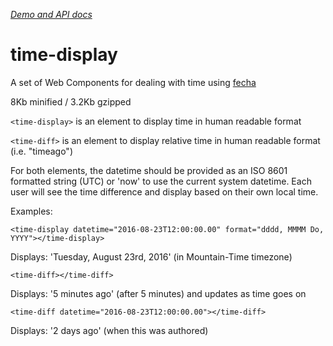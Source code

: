 _[Demo and API docs](http://captaincodeman.github.io/time-display/)_

# time-display

A set of Web Components for dealing with time using [fecha](https://github.com/taylorhakes/fecha)

8Kb minified / 3.2Kb gzipped

`<time-display>` is an element to display time in human readable format

`<time-diff>` is an element to display relative time in human readable format (i.e. "timeago")

For both elements, the datetime should be provided as an ISO 8601 formatted string (UTC) or 'now' to use the current system datetime. Each user will see the time difference and display based on their own local time.

Examples:

```
<time-display datetime="2016-08-23T12:00:00.00" format="dddd, MMMM Do, YYYY"></time-display>
```
Displays: 'Tuesday, August 23rd, 2016' (in Mountain-Time timezone)

```
<time-diff></time-diff>
```

Displays: '5 minutes ago' (after 5 minutes) and updates as time goes on

```
<time-diff datetime="2016-08-23T12:00:00.00"></time-diff>
```

Displays: '2 days ago' (when this was authored)
